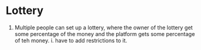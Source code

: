 # Lottery

1. Multiple people can set up a lottery, where the owner of the lottery get some percentage of the money and the platform gets some percentage of teh money.
   i. have to add restrictions to it.
